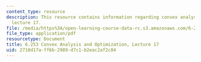 ```yaml
---
content_type: resource
description: This resource contains information regarding convex analysis and optimization,
  lecture 17.
file: /media/https%3A/open-learning-course-data-rc.s3.amazonaws.com/6-253-convex-analysis-and-optimization-spring-2012/2710d17aff6b2989d7c1b2eac2af2c84_MIT6_253S12_lec17.pdf
file_type: application/pdf
resourcetype: Document
title: 6.253 Convex Analysis and Optimization, Lecture 17
uid: 2710d17a-ff6b-2989-d7c1-b2eac2af2c84
---
```


